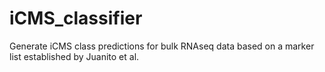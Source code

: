 # iCMS_classifier
Generate iCMS class predictions for bulk RNAseq data based on a marker list established by Juanito et al.
